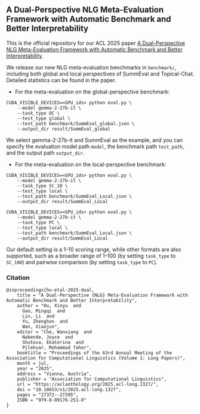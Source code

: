 ## A Dual-Perspective NLG Meta-Evaluation Framework with Automatic Benchmark and Better Interpretability

This is the official repository for our ACL 2025 paper [A Dual-Perspective NLG Meta-Evaluation Framework with Automatic Benchmark and Better Interpretability](https://aclanthology.org/2025.acl-long.1327.pdf).

We release our new NLG meta-evaluation benchmarks in `benchmark/`, including both global and local perspectives of SummEval and Topical-Chat. Detailed statistics can be found in the paper.

- For the meta-evaluation on the global-perspective benchmark:

```
CUDA_VISIBLE_DEVICES=<GPU_ids> python eval.py \
    --model gemma-2-27b-it \
    --task_type OC \
    --test_type global \
    --test_path benchmark/SummEval_global.json \
    --output_dir result/SummEval_global
```

We select gemma-2-27b-it and SummEval as the example, and you can specify the evaluation model path `model`, the benchmark path `test_path`, and the output path `output_dir`.

- For the meta-evaluation on the local-perspective benchmark:

```
CUDA_VISIBLE_DEVICES=<GPU_ids> python eval.py \
    --model gemma-2-27b-it \
    --task_type SC_10 \
    --test_type local \
    --test_path benchmark/SummEval_Local.json \
    --output_dir result/SummEval_Local
```

```
CUDA_VISIBLE_DEVICES=<GPU_ids> python eval.py \
    --model gemma-2-27b-it \
    --task_type PC \
    --test_type local \
    --test_path benchmark/SummEval_Local.json \
    --output_dir result/SummEval_Local
```

Our default setting is a 1–10 scoring range, while other formats are also supported, such as a broader range of 1–100 (by setting `task_type` to `SC_100`) and pairwise comparison (by setting `task_type` to `PC`).

### Citation

```
@inproceedings{hu-etal-2025-dual,
    title = "A Dual-Perspective {NLG} Meta-Evaluation Framework with Automatic Benchmark and Better Interpretability",
    author = "Hu, Xinyu  and
      Gao, Mingqi  and
      Lin, Li  and
      Yu, Zhenghan  and
      Wan, Xiaojun",
    editor = "Che, Wanxiang  and
      Nabende, Joyce  and
      Shutova, Ekaterina  and
      Pilehvar, Mohammad Taher",
    booktitle = "Proceedings of the 63rd Annual Meeting of the Association for Computational Linguistics (Volume 1: Long Papers)",
    month = jul,
    year = "2025",
    address = "Vienna, Austria",
    publisher = "Association for Computational Linguistics",
    url = "https://aclanthology.org/2025.acl-long.1327/",
    doi = "10.18653/v1/2025.acl-long.1327",
    pages = "27372--27395",
    ISBN = "979-8-89176-251-0"
}
```
